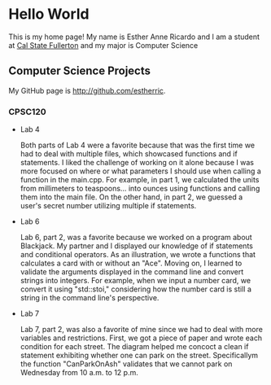 # Hello World

This is my home page! My name is Esther Anne Ricardo and I am a student at [Cal State Fullerton](http://www.fullerton.edu/) and my major is Computer Science

## Computer Science Projects

My GitHub page is http://github.com/estherric.

### CPSC120

* Lab 4

    Both parts of Lab 4 were a favorite because that was the first time we had to deal with multiple files, which showcased functions and if statements. I liked the challenge of working on it alone because I was more focused on where or what parameters I should use when calling a function in the main.cpp. For example, in part 1, we calculated the units from millimeters to teaspoons... into ounces using functions and calling them into the main file. On the other hand, in part 2, we guessed a user's secret number utilizing multiple if statements.

* Lab 6

    Lab 6, part 2, was a favorite because we worked on a program about Blackjack. My partner and I displayed our knowledge of if statements and conditional operators. As an illustration, we wrote a functions that calculates a card with or without an "Ace". Moving on, I learned to validate the arguments displayed in the command line and convert strings into integers. For example, when we input a number card, we convert it using "std::stoi," considering how the number card is still a string in the command line's perspective.

* Lab 7

    Lab 7, part 2, was also a favorite of mine since we had to deal with more variables and restrictions. First, we got a piece of paper and wrote each condition for each street. The diagram helped me concoct a clean if statement exhibiting whether one can park on the street. Specificallym the function "CanParkOnAsh" validates that we cannot park on Wednesday from 10 a.m. to 12 p.m.